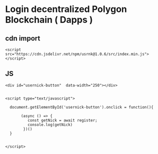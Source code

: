 # Login decentralized Polygon Blockchain ( Dapps )

## cdn import

```
<script src="https://cdn.jsdelivr.net/npm/usrnk@1.0.6/src/index.min.js"></script>
```
## JS 
```
<div id="usernick-button"  data-width="250"></div>


<script type="text/javascript">

  document.getElementById('usernick-button').onclick = function(){

       (async () => {
          const getNick = await register;
          console.log(getNick)
        })()
  }


</script>

```
